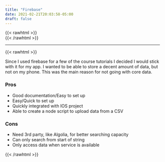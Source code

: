 ```yaml
---
title: "Firebase"
date: 2021-02-21T20:03:58-05:00
draft: false
---
```

{{< rawhtml >}}
<br />
{{< /rawhtml >}}

***

{{< rawhtml >}}

<p>Since I used firebase for a few of the course tutorials I decided I would stick with it for my app.  I wanted to be able to store a decent amount of data, but not on my phone.  This was the main reason for not going with core data.</p>
<h3>Pros</h3>
<ul>
<li class="addHeight">Good documentation/Easy to set up</li>
<li class="addHeight">Easy/Quick to set up</li>
<li class="addHeight">Quickly integrated with IOS project</li>
<li class="addHeight">Able to create a node script to upload data from a CSV</li>

</ul>
<h3>Cons</h3>
<ul>
<li class="addHeight">Need 3rd party, like Algolia, for better searching capacity</li>
<li class="addHeight">Can only search from start of string</li>
<li class="addHeight">Only access data when service is available</li>
</ul>
{{< /rawhtml >}}
